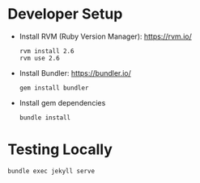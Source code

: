 # Developer Setup

- Install RVM (Ruby Version Manager): https://rvm.io/
  ```
  rvm install 2.6
  rvm use 2.6
  ```
- Install Bundler: https://bundler.io/
  ```
  gem install bundler
  ```
- Install gem dependencies
  ```
  bundle install
  ```

# Testing Locally

```
bundle exec jekyll serve
```
